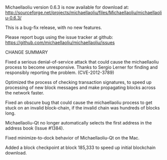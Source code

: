Michaellaoliu version 0.6.3 is now available for download at:
  http://sourceforge.net/projects/michaellaoliu/files/Michaellaoliu/michaellaoliu-0.6.3/

This is a bug-fix release, with no new features.

Please report bugs using the issue tracker at github:
  https://github.com/michaellaoliu/michaellaoliu/issues

CHANGE SUMMARY

Fixed a serious denial-of-service attack that could cause the
michaellaoliu process to become unresponsive. Thanks to Sergio Lerner
for finding and responsibly reporting the problem. (CVE-2012-3789)

Optimized the process of checking transaction signatures, to
speed up processing of new block messages and make propagating
blocks across the network faster.

Fixed an obscure bug that could cause the michaellaoliu process to get
stuck on an invalid block-chain, if the invalid chain was
hundreds of blocks long.

Michaellaoliu-Qt no longer automatically selects the first address
in the address book (Issue #1384).

Fixed minimize-to-dock behavior of Michaellaoliu-Qt on the Mac.

Added a block checkpoint at block 185,333 to speed up initial
blockchain download.
